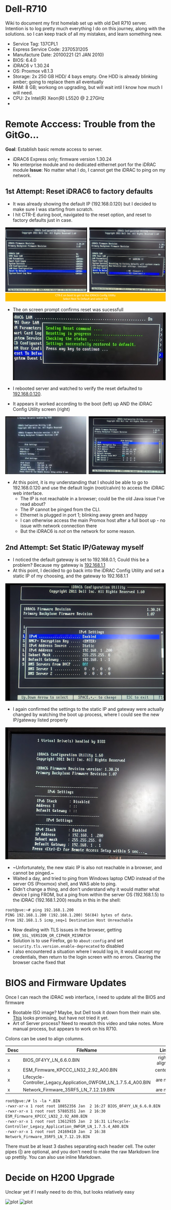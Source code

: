 # Dell-R710

Wiki to document my first homelab set up with old Dell R710 server. Intention is to log pretty much everything I do on this journey, along with the solutions. so I can keep track of all my mistakes, and learn something new.

-  Service Tag: 137CPL1
-  Express Service Code: 2370531205
-  Manufacture Date: 20100221 (21 JAN 2010)
-  BIOS: 6.4.0
-  iDRAC6 v 1.30.24
-  OS: Proxmox v8.1.3
-  Storage: 2x 250 GB HDD/ 4 bays empty. One HDD is already blinking amber; going to replace them all eventually
-  RAM: 8 GB; workong on upgrading, but will wait intil I know how much I will need.
-  CPU: 2x Intel(R) Xeon(R) L5520 @ 2.27GHz
-  

# Remote Acccess: Trouble from the GitGo...
**Goal**: Establish basic remote access to server.
-  iDRAC6 Express only; firmware version 1.30.24
-  No enterprise module and no dedicated eithernet port for the iDRAC module
**Issue**: No matter what I do, I cannot get the iDRAC to ping on my network. 

## 1st Attempt: Reset iDRAC6 to factory defaults
-  It was already showing the default IP (192.168.0.120) but I decided to make sure I was starting from scratch.
-  I hit CTR-E during boot, navigated to the reset option, and reset to factory defaults just in case.

![plot](https://github.com/clandestine-avocado/Dell-R710/blob/main/pics/1.0_iDRAC%20Reset.png)
 
   -  The on screen prompt confirms reset was sucessfull
![plot](https://github.com/clandestine-avocado/Dell-R710/blob/main/pics/2.0_iDRAC%20Reset_sucess.png)

   -  I rebooted server and watched to verify the reset defaulted to [192.168.0.120](http://192.168.0.120/).
   -  It appears it worked according to the boot (left) up AND the iDRAC Config Utility screen (right)
     
![plot](https://github.com/clandestine-avocado/Dell-R710/blob/main/pics/3.0_iDRAC%20Default_IP_Set.png)

   -  At this point, it is my understanding that I should be able to go to 192.168.0.120 and use the default login (root/calvin) to access the iDRAC web interface.
      - The IP is not reachable in a browser; could be the old Java issue I've read about?
      - The IP cannot be pinged from the CLI.
      - Ethernet is plugged in port 1; blinking away green and happy
      - I can otherwise access the main Promox host after a full boot up - no issue with network connection there
      - But the iDRAC6 is *not* on the network for some reason.

## 2nd Attempt: Set Static IP/Gateway myself
   - I noticed the default gateway is set to 192.168.0.1; Could this be a problem? Because my gateway is [192.168.1.1](192.168.1.1)
   - At this point, I decided to go back into the iDRAC Config Utility and set a static IP of my choosing, and the gateway to 192.168.1.1
     
![plot](https://github.com/clandestine-avocado/Dell-R710/blob/main/pics/4.0_iDRAC%20Static_IP_and_Gateway_Set.png)
   - I again confirmed the settings to the static IP and gateway were actually changed by watching the boot up process, where I could see the new IP/gateway listed properly

![plot](https://github.com/clandestine-avocado/Dell-R710/blob/main/pics/5.0_iDRAC%20Static_IP_and_Gateway_Confirmed.png)

-  ~Unfortunately, the new staic IP is also not reachable in a browser, and cannot be pinged.~
-  Waited a day, and tried to ping from Windows laptop CMD instead of the server OS (Proxmox) shell, and WAS able to ping.
-  Didn't change a thing, and don't understand why it would matter what device I ping FROM, but a ping from within the server OS (192.168.1.5) to the iDRAC (192.168.1.200) results in this in the shell: 
```
root@pve:~# ping 192.168.1.200
PING 192.168.1.200 (192.168.1.200) 56(84) bytes of data.
From 192.168.1.5 icmp_seq=1 Destination Host Unreachable
```
-  Now dealing with TLS issues in the browser, getting `ERR_SSL_VERSION_OR_CIPHER_MISMATCH`
-  Solution is to use Firefox, go to `about:config` and set `security.tls.version.enable-deprecated` to disabled
-  I also encountered a situation where I would log in, it would accept my credentials, then return to the login screen with no errors. Clearing the browser cache fixed that


# BIOS and Firmware Updates

Once I can reach the iDRAC web interface, I need to update all the BIOS and firmware

-  Bootable ISO image? Maybe, but Dell took it down from their main site. [This](https://www.allenscloud.com/nextcloud/s/mWqdgZyw738Zfe4) looks promising, but have not tried it yet.
-  Art of Server process? Need to rewatch this video and take notes. More manual process, but appears to work on his R710.


Colons can be used to align columns.

|Desc| FileName        | Link        | Works?  |
|--| ------------- |:-------------:| -----:|
|x| BIOS_0F4YY_LN_6.6.0.BIN      | right-aligned | $1600 |
|x| ESM_Firmware_KPCCC_LN32_2.92_A00.BIN      | centered      |   $12 |
|x| Lifecycle-Controller_Legacy_Application_0WFGM_LN_1.7.5.4_A00.BIN | are neat      |    $1 |
|x| Network_Firmware_35RF5_LN_7.12.19.BIN | are neat      |    $1 |

```
root@pve:/# ls -la *.BIN
-rwxr-xr-x 1 root root 10852356 Jan  2 16:27 BIOS_0F4YY_LN_6.6.0.BIN
-rwxr-xr-x 1 root root 57885351 Jan  2 16:30 ESM_Firmware_KPCCC_LN32_2.92_A00.BIN
-rwxr-xr-x 1 root root 13612935 Jan  2 16:31 Lifecycle-Controller_Legacy_Application_0WFGM_LN_1.7.5.4_A00.BIN
-rwxr-xr-x 1 root root 24169410 Jan  2 16:38 Network_Firmware_35RF5_LN_7.12.19.BIN
```


There must be at least 3 dashes separating each header cell.
The outer pipes (|) are optional, and you don't need to make the 
raw Markdown line up prettily. You can also use inline Markdown.


# Decide on H200 Upgrade

Unclear yet if I really need to do this, but looks relatively easy


![plot]()
![plot]()



